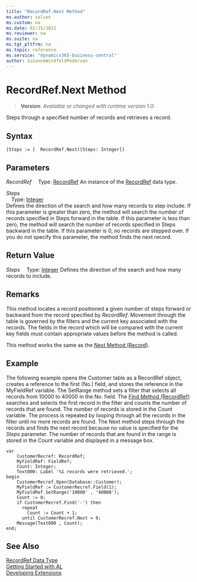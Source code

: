 ```yaml
---
title: "RecordRef.Next Method"
ms.author: solsen
ms.custom: na
ms.date: 02/15/2021
ms.reviewer: na
ms.suite: na
ms.tgt_pltfrm: na
ms.topic: reference
ms.service: "dynamics365-business-central"
author: SusanneWindfeldPedersen
---
```

[//]: # (START>DO_NOT_EDIT)
[//]: # (IMPORTANT:Do not edit any of the content between here and the END>DO_NOT_EDIT.)
[//]: # (Any modifications should be made in the .xml files in the ModernDev repo.)
# RecordRef.Next Method
> **Version**: _Available or changed with runtime version 1.0._

Steps through a specified number of records and retrieves a record.


## Syntax
```
[Steps := ]  RecordRef.Next([Steps: Integer])
```
## Parameters
*RecordRef*
&emsp;Type: [RecordRef](recordref-data-type.md)
An instance of the [RecordRef](recordref-data-type.md) data type.

*Steps*  
&emsp;Type: [Integer](../integer/integer-data-type.md)  
Defines the direction of the search and how many records to step include. If this parameter is greater than zero, the method will search the number of records specified in Steps forward in the table. If this parameter is less than zero, the method will search the number of records specified in Steps backward in the table. If this parameter is 0, no records are stepped over. If you do not specify this parameter, the method finds the next record.  


## Return Value
*Steps*
&emsp;Type: [Integer](../integer/integer-data-type.md)
Defines the direction of the search and how many records to include.


[//]: # (IMPORTANT: END>DO_NOT_EDIT)

## Remarks  
 This method locates a record positioned a given number of steps forward or backward from the record specified by *RecordRef*. Movement through the table is governed by the filters and the current key associated with the records. The fields in the record which will be compared with the current key fields must contain appropriate values before the method is called.  
  
 This method works the same as the [Next Method \(Record\)](../record/record-next-method.md).  
  
## Example  
 The following example opens the Customer table as a RecordRef object, creates a reference to the first \(No.\) field, and stores the reference in the MyFieldRef variable. The SetRange method sets a filter that selects all records from 10000 to 40000 in the No. field. The [Find Method \(RecordRef\)](recordref-find-method.md) searches and selects the first record in the filter and counts the number of records that are found. The number of records is stored in the Count variable. The process is repeated by looping through all the records in the filter until no more records are found. The Next method steps through the records and finds the next record because no value is specified for the *Steps* parameter. The number of records that are found in the range is stored in the Count variable and displayed in a message box. 
  
```al
var
    CustomerRecref: RecordRef;
    MyFieldRef: FieldRef;
    Count: Integer;
    Text000: Label '%1 records were retrieved.'; 
begin    
    CustomerRecref.Open(Database::Customer);  
    MyFieldRef := CustomerRecref.Field(1);  
    MyFieldRef.SetRange('10000' , '40000');  
    Count := 0;  
    if CustomerRecref.Find('-') then  
      repeat  
        Count := Count + 1;  
      until CustomerRecref.Next = 0;  
    Message(Text000 , Count);  
end;
``` 

## See Also
[RecordRef Data Type](recordref-data-type.md)  
[Getting Started with AL](../../devenv-get-started.md)  
[Developing Extensions](../../devenv-dev-overview.md)